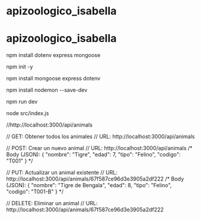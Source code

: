 # apizoologico_isabella
# apizoologico_isabella



npm install dotenv express mongoose

npm init -y

npm install mongoose express dotenv

npm install nodemon --save-dev


npm run dev

node src/index.js


//http://localhost:3000/api/animals



// GET: Obtener todos los animales
// URL: http://localhost:3000/api/animals



// POST: Crear un nuevo animal
// URL: http://localhost:3000/api/animals
/* Body (JSON):
{
  "nombre": "Tigre",
  "edad": 7,
  "tipo": "Felino",
  "codigo": "T001"
}
*/




// PUT: Actualizar un animal existente
// URL: http://localhost:3000/api/animals/67f587ce96d3e3905a2df222
/* Body (JSON):
{
  "nombre": "Tigre de Bengala",
  "edad": 8,
  "tipo": "Felino",
  "codigo": "T001-B"
}
*/



// DELETE: Eliminar un animal
// URL: http://localhost:3000/api/animals/67f587ce96d3e3905a2df222
